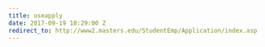 ```yaml
---
title: oseapply
date: 2017-09-19 18:29:00 Z
redirect_to: http://www2.masters.edu/StudentEmp/Application/index.asp
---
```


